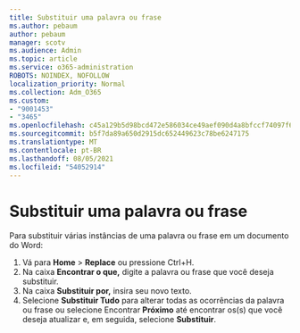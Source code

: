 ```yaml
---
title: Substituir uma palavra ou frase
ms.author: pebaum
author: pebaum
manager: scotv
ms.audience: Admin
ms.topic: article
ms.service: o365-administration
ROBOTS: NOINDEX, NOFOLLOW
localization_priority: Normal
ms.collection: Adm_O365
ms.custom:
- "9001453"
- "3465"
ms.openlocfilehash: c45a129b5d98bcd472e586034ce49aef090d4a8bfccf74097f6df8b0f5379184
ms.sourcegitcommit: b5f7da89a650d2915dc652449623c78be6247175
ms.translationtype: MT
ms.contentlocale: pt-BR
ms.lasthandoff: 08/05/2021
ms.locfileid: "54052914"
---
```

# <a name="replace-a-word-or-phrase"></a>Substituir uma palavra ou frase

Para substituir várias instâncias de uma palavra ou frase em um documento do Word:

1. Vá para **Home**  >  **Replace** ou pressione Ctrl+H.
2. Na caixa **Encontrar o que,** digite a palavra ou frase que você deseja substituir. 
3. Na caixa **Substituir por,** insira seu novo texto.
3. Selecione **Substituir Tudo** para alterar todas as ocorrências da palavra ou frase ou selecione Encontrar **Próximo** até encontrar os(s) que você deseja atualizar e, em seguida, selecione **Substituir**.